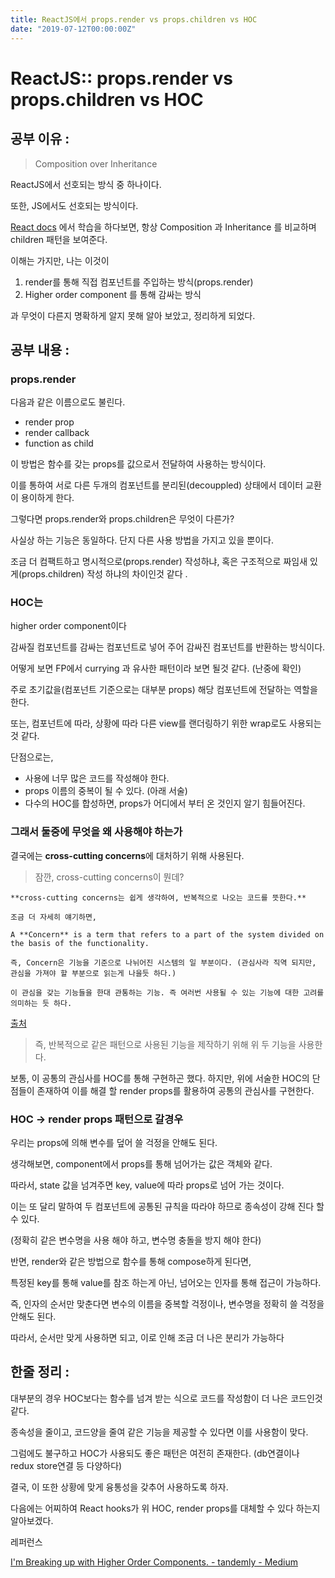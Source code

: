 ```yaml
---
title: ReactJS에서 props.render vs props.children vs HOC
date: "2019-07-12T00:00:00Z"
---
```


# ReactJS:: props.render vs props.children vs HOC

## 공부 이유 :

> Composition over Inheritance

ReactJS에서 선호되는 방식 중 하나이다.

또한, JS에서도 선호되는 방식이다.

[React docs](https://reactjs.org/docs/composition-vs-inheritance.html#containment) 에서 학습을 하다보면, 항상 Composition 과 Inheritance 를 비교하며 children 패턴을 보여준다.

이해는 가지만, 나는 이것이

1. render를 통해 직접 컴포넌트를 주입하는 방식(props.render)
2. Higher order component 를 통해 감싸는 방식

과 무엇이 다른지 명확하게 알지 못해 알아 보았고, 정리하게 되었다.

## 공부 내용 :

### props.render

다음과 같은 이름으로도 불린다.

- render prop
- render callback
- function as child

이 방법은 함수를 갖는 props를 값으로서 전달하여 사용하는 방식이다.

이를 통하여 서로 다른 두개의 컴포넌트를 분리된(decouppled) 상태에서 데이터 교환이 용이하게 한다.

그렇다면 props.render와 props.children은 무엇이 다른가?

사실상 하는 기능은 동일하다. 단지 다른 사용 방법을 가지고 있을 뿐이다.

조금 더 컴팩트하고 명시적으로(props.render) 작성하냐, 혹은 구조적으로 짜임새 있게(props.children) 작성 하냐의 차이인것 같다 .

### HOC는

higher order component이다

감싸질 컴포넌트를 감싸는 컴포넌트로 넣어 주어 감싸진 컴포넌트를 반환하는 방식이다.

어떻게 보면 FP에서 currying 과 유사한 패턴이라 보면 될것 같다. (난중에 확인)

주로 초기값을(컴포넌트 기준으로는 대부분 props) 해당 컴포넌트에 전달하는 역할을 한다.

또는, 컴포넌트에 따라, 상황에 따라 다른 view를 랜더링하기 위한 wrap로도 사용되는 것 같다.

단점으로는,

- 사용에 너무 많은 코드를 작성해야 한다.
- props 이름의 중복이 될 수 있다. (아래 서술)
- 다수의 HOC를 합성하면, props가 어디에서 부터 온 것인지 알기 힘들어진다.

### 그래서 둘중에 무엇을 왜 사용해야 하는가

결국에는 **cross-cutting concerns**에 대처하기 위해 사용된다.

> 잠깐, cross-cutting concerns이 뭔데?

```
**cross-cutting concerns는 쉽게 생각하여, 반복적으로 나오는 코드를 뜻한다.**

조금 더 자세히 얘기하면,

A **Concern** is a term that refers to a part of the system divided on the basis of the functionality.

즉, Concern은 기능을 기준으로 나뉘어진 시스템의 일 부분이다. (관심사라 직역 되지만, 관심을 가져야 할 부분으로 읽는게 나을듯 하다.)

이 관심을 갖는 기능들을 한대 관통하는 기능. 즉 여러번 사용될 수 있는 기능에 대한 고려를 의미하는 듯 하다.
```

[출처](https://stackoverflow.com/questions/23700540/cross-cutting-concern-example)

> 즉, 반복적으로 같은 패턴으로 사용된 기능을 제작하기 위해 위 두 기능을 사용한다.

보통, 이 공통의 관심사를 HOC를 통해 구현하곤 했다. 하지만, 위에 서술한 HOC의 단점들이 존재하여 이를 해결 할 render props를 활용하여 공통의 관심사를 구현한다.

### HOC → render props 패턴으로 갈경우

우리는 props에 의해 변수를 덮어 쓸 걱정을 안해도 된다.

생각해보면, component에서 props를 통해 넘어가는 값은 객체와 같다.

따라서, state 값을 넘겨주면 key, value에 따라 props로 넘어 가는 것이다.

이는 또 달리 말하여 두 컴포넌트에 공통된 규칙을 따라야 하므로 종속성이 강해 진다 할 수 있다.

(정확히 같은 변수명을 사용 해야 하고, 변수명 충돌을 방지 해야 한다)

반면, render와 같은 방법으로 함수를 통해 compose하게 된다면,

특정된 key를 통해 value를 참조 하는게 아닌, 넘어오는 인자를 통해 접근이 가능하다.

즉, 인자의 순서만 맞춘다면 변수의 이름을 중복할 걱정이나, 변수명을 정확히 쓸 걱정을 안해도 된다.

따라서, 순서만 맞게 사용하면 되고, 이로 인해 조금 더 나은 분리가 가능하다

## 한줄 정리 :

대부분의 경우 HOC보다는 함수를 넘겨 받는 식으로 코드를 작성함이 더 나은 코드인것 같다.

종속성을 줄이고, 코드양을 줄여 같은 기능을 제공할 수 있다면 이를 사용함이 맞다.

그럼에도 불구하고 HOC가 사용되도 좋은 패턴은 여전히 존재한다. (db연결이나 redux store연결 등 다양하다)

결국, 이 또한 상황에 맞게 융통성을 갖추어 사용하도록 하자.

다음에는 어찌하여 React hooks가 위 HOC, render props를 대체할 수 있다 하는지 알아보겠다.

레퍼런스

[I'm Breaking up with Higher Order Components. - tandemly - Medium](https://medium.com/tandemly/im-breaking-up-with-higher-order-components-44b0df2db052)
